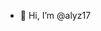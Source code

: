 - 👋 Hi, I’m @alyz17

<!---
alyz17/alyz17 is a ✨ special ✨ repository because its `README.md` (this file) appears on your GitHub profile.
You can click the Preview link to take a look at your changes.
--->
